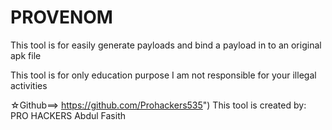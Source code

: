 # PROVENOM
This tool is for easily generate payloads and bind a payload in to an original apk file  

This tool is for only education purpose
I am not responsible for your illegal activities

☆Github==> https://github.com/Prohackers535")
This tool is created by:
                     PRO HACKERS
                     Abdul Fasith


